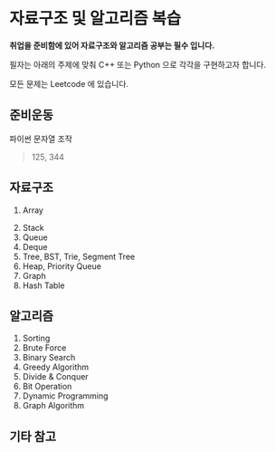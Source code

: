 # 자료구조 및 알고리즘 복습

<b>취업을 준비함에 있어 자료구조와 알고리즘 공부는 필수 입니다.</b>

필자는 아래의 주제에 맞춰 C++ 또는 Python 으로 각각을 구현하고자 합니다.

모든 문제는 Leetcode 에 있습니다.

## 준비운동

파이썬 문자열 조작

> 125, 344

## 자료구조

1. Array
   >
2. Stack
3. Queue
4. Deque
5. Tree, BST, Trie, Segment Tree
6. Heap, Priority Queue
7. Graph
8. Hash Table

## 알고리즘

1. Sorting
2. Brute Force
3. Binary Search
4. Greedy Algorithm
5. Divide & Conquer
6. Bit Operation
7. Dynamic Programming
8. Graph Algorithm

## 기타 참고
